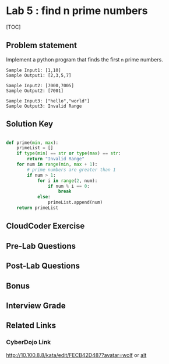 
# Lab 5 : find n prime numbers

[TOC]

## Problem statement 

Implement a python program that finds the first `n` prime numbers. 

    Sample Input1: [1,10]
    Sample Output1: [2,3,5,7]

    Sample Input2: [7000,7005]
    Sample Output2: [7001]

    Sample Input3: ["hello","world"]
    Sample Output3: Invalid Range


## Solution Key

```python 

def prime(min, max):
    primeList = []
    if type(min) == str or type(max) == str:
        return "Invalid Range"
    for num in range(min, max + 1):
        # prime numbers are greater than 1
        if num > 1:
            for i in range(2, num):
                if num % i == 0:
                    break
            else:
                primeList.append(num)
    return primeList
```

## CloudCoder Exercise 



## Pre-Lab Questions 


## Post-Lab Questions 

## Bonus 
## Interview Grade 

## Related Links

### CyberDojo Link

http://10.100.8.8/kata/edit/FECB42D487?avatar=wolf or [alt](http://cyberdojo1.kgfsl.com/kata/edit/FECB42D487?avatar=wolf) 
